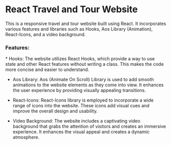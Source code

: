 <h1>React Travel and Tour Website</h1>
This is a responsive travel and tour website built using React. It incorporates various features and libraries such as Hooks, Aos Library (Animation), React-Icons, and a video background.

<h3>Features:</h3>
* Hooks: The website utilizes React Hooks, which provide a way to use state and other React features without writing a class. This makes the code more concise and easier to understand.

* Aos Library: Aos (Animate On Scroll) Library is used to add smooth animations to the website elements as they come into view. It enhances the user experience by providing visually appealing transitions.

* React-Icons: React-Icons library is employed to incorporate a wide range of icons into the website. These icons add visual cues and improve the overall design and usability.

* Video Background: The website includes a captivating video background that grabs the attention of visitors and creates an immersive experience. It enhances the visual appeal and creates a dynamic atmosphere.

